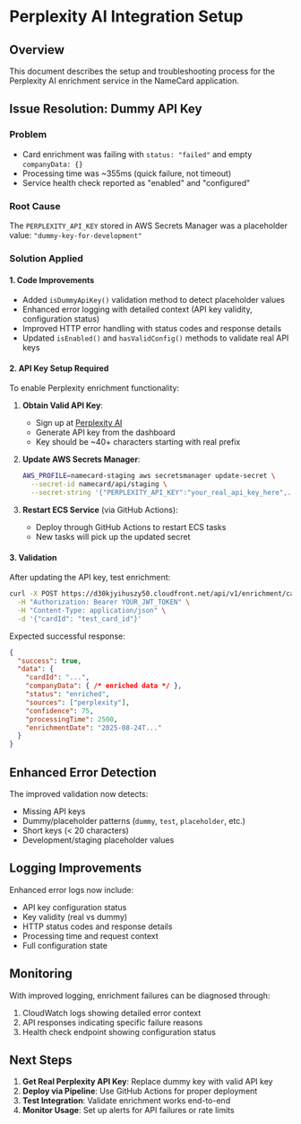 # Perplexity AI Integration Setup

## Overview
This document describes the setup and troubleshooting process for the Perplexity AI enrichment service in the NameCard application.

## Issue Resolution: Dummy API Key

### Problem
- Card enrichment was failing with `status: "failed"` and empty `companyData: {}`
- Processing time was ~355ms (quick failure, not timeout)
- Service health check reported as "enabled" and "configured"

### Root Cause
The `PERPLEXITY_API_KEY` stored in AWS Secrets Manager was a placeholder value: `"dummy-key-for-development"`

### Solution Applied

#### 1. Code Improvements
- Added `isDummyApiKey()` validation method to detect placeholder values
- Enhanced error logging with detailed context (API key validity, configuration status)
- Improved HTTP error handling with status codes and response details
- Updated `isEnabled()` and `hasValidConfig()` methods to validate real API keys

#### 2. API Key Setup Required
To enable Perplexity enrichment functionality:

1. **Obtain Valid API Key**:
   - Sign up at [Perplexity AI](https://www.perplexity.ai/)
   - Generate API key from the dashboard
   - Key should be ~40+ characters starting with real prefix

2. **Update AWS Secrets Manager**:
   ```bash
   AWS_PROFILE=namecard-staging aws secretsmanager update-secret \
     --secret-id namecard/api/staging \
     --secret-string '{"PERPLEXITY_API_KEY":"your_real_api_key_here",...}'
   ```

3. **Restart ECS Service** (via GitHub Actions):
   - Deploy through GitHub Actions to restart ECS tasks
   - New tasks will pick up the updated secret

#### 3. Validation
After updating the API key, test enrichment:
```bash
curl -X POST https://d30kjyihuszy50.cloudfront.net/api/v1/enrichment/card \
  -H "Authorization: Bearer YOUR_JWT_TOKEN" \
  -H "Content-Type: application/json" \
  -d '{"cardId": "test_card_id"}'
```

Expected successful response:
```json
{
  "success": true,
  "data": {
    "cardId": "...",
    "companyData": { /* enriched data */ },
    "status": "enriched",
    "sources": ["perplexity"],
    "confidence": 75,
    "processingTime": 2500,
    "enrichmentDate": "2025-08-24T..."
  }
}
```

## Enhanced Error Detection

The improved validation now detects:
- Missing API keys
- Dummy/placeholder patterns (`dummy`, `test`, `placeholder`, etc.)
- Short keys (< 20 characters)
- Development/staging placeholder values

## Logging Improvements

Enhanced error logs now include:
- API key configuration status
- Key validity (real vs dummy)
- HTTP status codes and response details
- Processing time and request context
- Full configuration state

## Monitoring

With improved logging, enrichment failures can be diagnosed through:
1. CloudWatch logs showing detailed error context
2. API responses indicating specific failure reasons
3. Health check endpoint showing configuration status

## Next Steps

1. **Get Real Perplexity API Key**: Replace dummy key with valid API key
2. **Deploy via Pipeline**: Use GitHub Actions for proper deployment
3. **Test Integration**: Validate enrichment works end-to-end
4. **Monitor Usage**: Set up alerts for API failures or rate limits